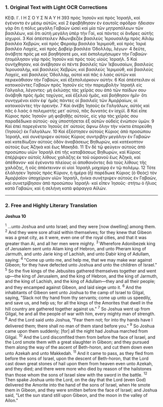 ### 1. Original Text with Light OCR Corrections

ΚΕΦ. Ιʹ. Ι Η Σ Ο Υ Σ Ν Α Υ Η 393
πρὸς Ἰησοῦν καὶ πρὸς Ἰσραήλ, καὶ ἐγένοντο ἐν μέσῳ αὐτῶν, καὶ
2 ἐφοβήθησαν ἐν ἑαυτοῖς σφόδρα· ἤδεισαν γὰρ ὅτι ἡ πόλις μεγάλη
Γαβαὼν ὡσεὶ καὶ μία τῶν μητροπόλεων τῶν βασιλέων, καὶ ὅτι
αὐτὴ μεγάλη ὑπὲρ τὴν Γαί, καὶ πάντες οἱ ἄνδρες αὐτῆς ἰσχυροί.
3 Καὶ ἀπέστειλεν Ἀδωνιβεζὲκ βασιλεὺς Ἱερουσαλὴμ πρὸς Αἰλὰμ
βασιλέα Χεβρὼν, καὶ πρὸς Φεραὰμ βασιλέα Ἱεριμοὺθ, καὶ πρὸς
Ἰαριὲ βασιλέα Λαχεὶς, καὶ πρὸς Δαβεὶρ βασιλέα Ὀδολλὰμ, λέγων·
4 δεῦτε, ἀνάβητε πρὸς με καὶ βοηθήσατέ μοι, καὶ ἐκπολεμήσωμεν
τὴν Γαβαών· ἠτομόλησαν γὰρ πρὸς Ἰησοῦν καὶ πρὸς τοὺς
υἱοὺς Ἰσραήλ.
5 Καὶ συνήχθησαν, καὶ ἀνέβησαν οἱ πέντε βασιλεῖς
τῶν Ἰεβουσαίων, βασιλεὺς Ἱερουσαλήμ, καὶ βασιλεὺς Χεβρὼν, καὶ
βασιλεὺς Ἱεριμοὺθ, καὶ βασιλεὺς Λαχεὶς, καὶ βασιλεὺς Ὀδολλὰμ,
αὐτοὶ καὶ πᾶς ὁ λαὸς αὐτῶν καὶ περιεκάθισαν τὴν Γαβαὼν, καὶ
ἐξεπολιόρκουν αὐτήν.
6 Καὶ ἀπέστειλαν οἱ κατοικοῦντες Γαβαὼν πρὸς
Ἰησοῦν εἰς τὴν παρεμβολὴν Ἰσραὴλ εἰς Γάλγαλα, λέγοντες· μὴ
ἐκλύσῃς τὰς χεῖράς σου ἀπὸ τῶν παίδων σου· ἀνάβηθι πρὸς ἡμᾶς ταχύγας, καὶ ἐξελοῦ ἡμᾶς, καὶ βοήθησον ἡμῖν· ὅτι συνηγμένοι εἰσὶν ἐφ᾿ ἡμᾶς πάντες οἱ βασιλεῖς τῶν Ἀμοῤῥαίων, οἱ κατοικοῦντες τὴν ὀρεινήν.
7 Καὶ ἀνέβη Ἰησοῦς ἐκ Γαλγάλων, αὐτὸς
καὶ πᾶς ὁ λαὸς ὁ πολεμιστὴς μετ᾿ αὐτοῦ, πᾶς δυνατὸς ἐν ἰσχύϊ.
8 Καὶ εἶπε Κύριος πρὸς Ἰησοῦν· μὴ φοβηθῇς αὐτοὺς, εἰς γὰρ τὰς
χεῖράς σου παραδέδωκα αὐτούς· οὐχ ὑποστήσεται ἐξ αὐτῶν οὐδεὶς
ἐνώπιον ὑμῶν.
9 Καὶ ἐπεὶ παρεγένετο Ἰησοῦς ἐπ᾿ αὐτοὺς ἄφνω
ὅλην τὴν νύκτα ἐπορεύθη (Ἰησοῦς) ἐκ Γαλγάλων.
10 Καὶ ἐξέστησεν
αὐτοὺς Κύριος ἀπὸ προσώπου Ἰσραὴλ, καὶ συνέτριψεν αὐτοὺς Κύριος συντριβὴν μεγάλην ἐν Γαβαὼν· καὶ κατεδίωξαν αὐτοὺς ὁδὸν
ἀναβάσεως Βηθωρὼν, καὶ κατέκοπτον αὐτοὺς ἕως Ἀζηκὰ καὶ ἕως
Μακηδά.
11 Ἐν δὲ τῷ φεύγειν αὐτοὺς ἀπὸ προσώπου υἱῶν Ἰσραὴλ
ἐπὶ τῆς καταβάσεως Βηθωρὼν, καὶ Κύριος ἐπέῤῥιψεν αὐτοῖς λίθους
χαλάζης ἐκ τοῦ οὐρανοῦ ἕως Ἀζηκὰ, καὶ ἀπέθανον· καὶ ἐγένοντο
πλείους οἱ ἀποθανόντες διὰ τοὺς λίθους τῆς χαλάζης, ἢ οὓς ἀπέκτειναν οἱ υἱοὶ Ἰσραὴλ μαχαίρᾳ ἐν τῷ πολέμῳ.
12 Τότε ἐλάλησεν
Ἰησοῦς πρὸς Κύριον, ἡ ἡμέρα (ἧ) παρέδωκε Κύριος (ὁ Θεὸς)
τὸν Ἀμοῤῥαῖον ὑποχείριον υἱῶν Ἰσραὴλ, ἡνίκα συνέτριψεν αὐτοὺς
ἐν Γαβαὼν, καὶ συνετρίβησαν ἀπὸ προσώπου Ἰσραήλ· καὶ εἶπεν
Ἰησοῦς· στήτω ὁ ἥλιος κατὰ Γαβαὼν, καὶ ἡ σελήνη κατὰ φάραγγα
Αἰλών.

---

### 2. Free and Highly Literary Translation

**Joshua 10**

<sup>1</sup> ...unto Joshua and unto Israel; and they were [now dwelling] among them.
<sup>2</sup> And they were sore afraid within themselves; for they knew that Gibeon was a great city, as it were, even one of the royal cities, and that it was greater than Ai, and all her men were mighty.
<sup>3</sup> Wherefore Adonibezek king of Jerusalem sent unto Ailam king of Hebron, and unto Pheram king of Jarmuth, and unto Jarie king of Lachish, and unto Dabir king of Adullam, saying:
<sup>4</sup> "Come up unto me, and help me, that we may make war against Gibeon; for they have defected unto Joshua and unto the children of Israel."
<sup>5</sup> So the five kings of the Jebusites gathered themselves together and went up—the king of Jerusalem, and the king of Hebron, and the king of Jarmuth, and the king of Lachish, and the king of Adullam—they and all their people; and they encamped against Gibeon, and laid siege unto it.
<sup>6</sup> And the inhabitants of Gibeon sent unto Joshua to the camp of Israel to Gilgal, saying, "Slack not thy hand from thy servants; come up unto us speedily, and save us, and help us; for all the kings of the Amorites that dwell in the hill country are gathered together against us."
<sup>7</sup> So Joshua went up from Gilgal, he and all the people of war with him, every mighty man of strength.
<sup>8</sup> And the Lord said unto Joshua, "Fear them not; for into thy hands have I delivered them; there shall no man of them stand before you."
<sup>9</sup> So Joshua came upon them suddenly; [for] all the night had Joshua marched from Gilgal.
<sup>10</sup> And the Lord discomfited them from before the face of Israel, and the Lord smote them with a great slaughter in Gibeon; and they pursued them along the way of the ascent of Beth-horon, and cut them down even unto Azekah and unto Makkedah.
<sup>11</sup> And it came to pass, as they fled from before the sons of Israel, upon the descent of Beth-horon, that the Lord cast down great stones of hail upon them from heaven even unto Azekah, and they died; and there were more who died by reason of the hailstones than those whom the sons of Israel slew with the sword in the battle.
<sup>12</sup> Then spake Joshua unto the Lord, on the day that the Lord (even God) delivered the Amorite into the hand of the sons of Israel, when He smote them in Gibeon, and they were smitten before the face of Israel; and Joshua said, "Let the sun stand still upon Gibeon, and the moon in the valley of Ailon."